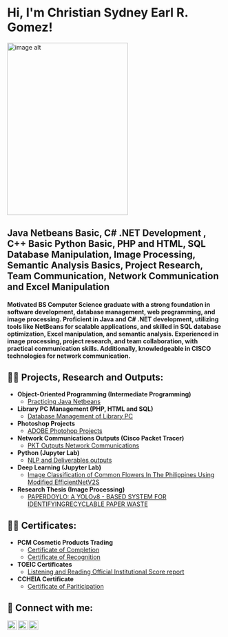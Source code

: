 <h1>Hi, I'm Christian Sydney Earl R. Gomez!<br/> </h1>

<img src="https://github.com/SerGomez15/Gomez_Portfolio/blob/12b841581d9625cec63f6ecd2a5c399b84f23473/Christian%20Gomez%20Grad%20Pic.JPG" alt="image alt" width="280" height="400">
<h2>Java Netbeans Basic, C# .NET Development , C++ Basic
Python Basic, PHP and HTML, SQL Database Manipulation, Image Processing, Semantic Analysis Basics, Project Research, Team Communication, Network Communication and Excel Manipulation</h2>
<h4><a>Motivated BS Computer Science graduate with a strong foundation in software development, database management, web programming, and image processing. Proficient in Java and C# .NET development, utilizing tools like NetBeans for scalable applications, and skilled in SQL database optimization, Excel manipulation, and semantic analysis. Experienced in image processing, project research, and team collaboration, with practical communication skills. Additionally, knowledgeable in CISCO technologies for network communication.</a></h4>
<h2>👨‍💻 Projects, Research and Outputs:</h2>

- <b>Object-Oriented Programming (Intermediate Programming)</b>
  - [Practicing Java Netbeans](https://github.com/SerGomez15/JAVA-Netbeans-Programming)
- <b>Library PC Management (PHP, HTML and SQL)</b>
  - [Database Management of Library PC ](https://github.com/SerGomez15/Library-PC-Management-Website.git)
- <b>Photoshop Projects</b>
  - [ADOBE Photohop Projects](https://github.com/SerGomez15/PHOTOSHOP-Projects.git)
- <b>Network Communications Outputs (Cisco Packet Tracer)</b>
  - [PKT Outputs Network Communications](https://github.com/SerGomez15/Network-Communcations-Outputs.git)
- <b>Python (Jupyter Lab)</b>
  - [NLP and Deliverables outputs](https://github.com/SerGomez15/JupyterLab-Outputs.git)
- <b>Deep Learning (Jupyter Lab)</b>
  - [Image Classification of Common Flowers In The Philippines Using Modified EfficientNetV2S](https://github.com/SerGomez15/Deep-Learning/tree/988edfdde3f13b1bec7e2c96aa1b6a53b6ca5801/Image%20Classification%20of%20Common%20Flowers%20In%20The%20Philippines%20Using%20Modified%20EfficientNetV2S)
- <b>Research Thesis (Image Processing)</b>
  - [PAPERDOYLO: A YOLOv8 - BASED SYSTEM FOR IDENTIFYINGRECYCLABLE PAPER WASTE](https://github.com/SerGomez15/Research-Thesis-PaperDoylo-)
    
<h2>👨‍💻 Certificates:</h2>

- <b>PCM Cosmetic Products Trading</b>
  - [Certificate of Completion](https://github.com/SerGomez15/Certificates/blob/562288c190915f41d18249bafd4aaeff751fd0f2/OJT%20PCM%20Cosmetic%20Products%20Trading%20Certificate/Internship%20Certificate%20of%20Completion.jpg)
  - [Certificate of Recognition](https://github.com/SerGomez15/Certificates/blob/562288c190915f41d18249bafd4aaeff751fd0f2/OJT%20PCM%20Cosmetic%20Products%20Trading%20Certificate/Internship%20Certificate%20of%20Recognition.jpg)
- <b>TOEIC Certificates</b>
  - [Listening and Reading Official Institutional Score report](https://github.com/SerGomez15/Certificates/tree/562288c190915f41d18249bafd4aaeff751fd0f2/TOEIC%20Certificate)
- <b>CCHEIA Certificate</b>
  - [Certificate of Pariticipation](https://github.com/SerGomez15/Certificates/blob/562288c190915f41d18249bafd4aaeff751fd0f2/CCHEIA%20Certificate.pdf)
  
<h2> 🤳 Connect with me:</h2>

[<img align="left" alt="ChristianGomez | Facebook" width="22px" src="https://cdn.jsdelivr.net/npm/simple-icons@v3/icons/facebook.svg" />][facebook]
[<img align="left" alt="ChristianGomez | LinkedIn" width="22px" src="https://cdn.jsdelivr.net/npm/simple-icons@v3/icons/linkedin.svg" />][linkedin]
[<img align="left" alt="ChristianGomez | Instagram" width="22px" src="https://cdn.jsdelivr.net/npm/simple-icons@v3/icons/instagram.svg" />][instagram]

[Facebook]: https://www.facebook.com/gomezxcv
[instagram]: https://www.instagram.com/ser_gomezzz/
[linkedin]: https://www.linkedin.com/in/christian-sydney-earl-gomez-b9b399340/?trk=opento_sprofile_pfeditor

<!--
**joshmadakor1/joshmadakor1** is a ✨ _special_ ✨ repository because its `README.md` (this file) appears on your GitHub profile.

Here are some ideas to get you started:

- 🔭 I’m currently working on ...
- 🌱 I’m currently learning ...
- 👯 I’m looking to collaborate on ...
- 🤔 I’m looking for help with ...
- 💬 Ask me about ...
- 📫 How to reach me: ...
- 😄 Pronouns: ...
- ⚡ Fun fact: ...
-->

